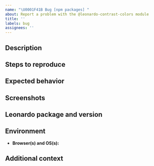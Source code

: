 ```yaml
---
name: "\U0001F41B Bug [npm packages] "
about: Report a problem with the @leonardo-contrast-colors module
title: ''
labels: bug
assignees: ''
---
```


## Description

<!-- Describe the problem you're having -->

## Steps to reproduce

<!-- Include code examples or error messages if you have them -->

## Expected behavior

<!-- Describe what you expected to happen -->

## Screenshots

<!-- If applicable, add screenshots to help explain the problem -->

## Leonardo package and version

<!--ie:  **@leonardo-contrast-colors version:**  2.13.0 -->

## Environment

- **Browser(s) and OS(s):** <!-- Chrome 75.0.3770.142 on Win 10 -->

## Additional context

<!-- Provide any additional information that might help us debug the issue -->
